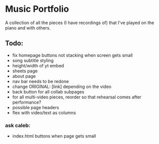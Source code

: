 # Music Portfolio

A collection of all the pieces (I have recordings of) that I've played on the piano and with others.

## Todo:

- fix homepage buttons not stacking when screen gets small
- song subtitle styling
- height/width of yt embed
- sheets page
- about page
- nav bar needs to be redone
- change ORIGINAL: [link] depending on the video
- back button for all collab subpages
- for all multi-video pieces, reorder so that rehearsal comes after performance?
- possible page headers
- flex with video/text as columns

### ask caleb:

- index.html buttons when page gets small
